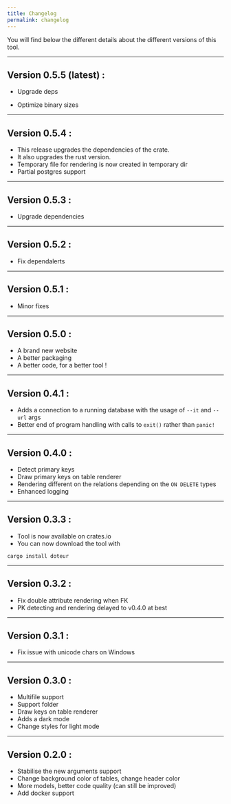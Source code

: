 ```yaml
---
title: Changelog
permalink: changelog
---
```


You will find below the different details about the different versions of this tool.


---

## Version 0.5.5 (latest) :

- Upgrade deps

- Optimize binary sizes

---

## Version 0.5.4 :

- This release upgrades the dependencies of the crate.
- It also upgrades the rust version.
- Temporary file for rendering is now created in temporary dir
- Partial postgres support

---

## Version 0.5.3 :

- Upgrade dependencies

---

## Version 0.5.2 :

- Fix dependalerts

---

## Version 0.5.1 :

- Minor fixes

---

## Version 0.5.0 :

- A brand new website
- A better packaging 
- A better code, for a better tool !

---

## Version 0.4.1 :

- Adds a connection to a running database with the usage of `--it` and `--url` args
- Better end of program handling with calls to `exit()` rather than `panic!`

---

## Version 0.4.0 :

- Detect primary keys
- Draw primary keys on table renderer
- Rendering different on the relations depending on the `ON DELETE` types
- Enhanced logging

---

## Version 0.3.3 :

- Tool is now available on crates.io
- You can now download the tool with

```
cargo install doteur
```

---

## Version 0.3.2 :

- Fix double attribute rendering when FK
- PK detecting and rendering delayed to v0.4.0 at best

---

## Version 0.3.1 :

- Fix issue with unicode chars on Windows

---

## Version 0.3.0 :

- Multifile support
- Support folder
- Draw keys on table renderer
- Adds a dark mode
- Change styles for light mode

---

## Version 0.2.0 :
 
- Stabilise the new arguments support
- Change background color of tables, change header color
- More models, better code quality (can still be improved)
- Add docker support




